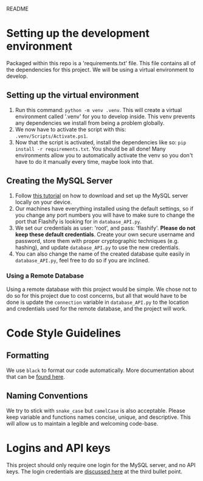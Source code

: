 README
# Setting up the development environment
Packaged within this repo is a 'requirements.txt' file. This file contains all of the dependencies for this project. We will be using a virtual environment to develop.
## Setting up the virtual environment
1. Run this command: `python -m venv .venv`. This will create a virtual environment called '.venv' for you to develop inside. This venv prevents any dependencies we install from being a problem globally.
2. We now have to activate the script with this: `.venv/Scripts/Activate.ps1`.
3. Now that the script is activated, install the dependencies like so: `pip install -r requirements.txt`.
You should be all done! 
Many environments allow you to automatically activate the venv so you don't have to do it manually every time, maybe look into that.
## Creating the MySQL Server
1. Follow [this tutorial](https://realpython.com/python-mysql/) on how to download and set up the MySQL server locally on your device. 
2. Our machines have everything installed using the default settings, so if you change any port numbers you will have to make sure to change the port that Flashify is looking for in `database_API.py`.
3. We set our credentials as user: 'root', and pass: 'flashify'. **Please do not keep these default credentials**. Create your own secure username and password, store them with proper cryptographic techniques (e.g. hashing), and update `database_API.py` to use the new credentials.
4. You can also change the name of the created database quite easily in `database_API.py`, feel free to do so if you are inclined. 
### Using a Remote Database
Using a remote database with this project would be simple. We chose not to do so for this project due to cost concerns, but all that would have to be done is update the `connection` variable in `database_API.py` to the location and credentials used for the remote database, and the project will work. 
# Code Style Guidelines
## Formatting
We use `black` to format our code automatically. More documentation about that can be [found here](https://black.readthedocs.io/en/stable/the_black_code_style/index.html).
## Naming Conventions
We try to stick with `snake_case` but `camelCase` is also acceptable.
Please keep variable and functions names concise, unique, and descriptive. This will allow us to maintain a legible and welcoming code-base.
# Logins and API keys
This project should only require one login for the MySQL server, and no API keys. The login credentials are [discussed here](#creating-the-mysql-server) at the third bullet point. 

